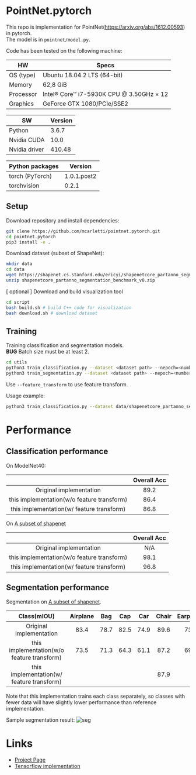 # PointNet.pytorch

This repo is implementation for PointNet(https://arxiv.org/abs/1612.00593) in pytorch.\
The model is in `pointnet/model.py`.

Code has been tested on the following machine:

| HW        | Specs                                    |
|-----------|------------------------------------------|
| OS (type) | Ubuntu 18.04.2 LTS (64-bit)              |
| Memory    | 62,8 GiB                                 |
| Processor | Intel® Core™ i7-5930K CPU @ 3.50GHz × 12 |
| Graphics  | GeForce GTX 1080/PCIe/SSE2               |

| SW            | Version |
|---------------|---------|
| Python        | 3.6.7   |
| Nvidia CUDA   | 10.0    |
| Nvidia driver | 410.48  |

| Python packages | Version     |
|-----------------|-------------|
| torch (PyTorch) | 1.0.1.post2 |
| torchvision     | 0.2.1       |


## Setup

Download repository and install dependencies:

```bash
git clone https://github.com/mcarletti/pointnet.pytorch.git
cd pointnet.pytorch
pip3 install -e .
```

Download dataset (subset of ShapeNet):

```bash
mkdir data
cd data
wget https://shapenet.cs.stanford.edu/ericyi/shapenetcore_partanno_segmentation_benchmark_v0.zip
unzip shapenetcore_partanno_segmentation_benchmark_v0.zip
```

[ optional ] Download and build visualization tool
```bash
cd script
bash build.sh # build C++ code for visualization
bash download.sh # download dataset
```

## Training

Training classification and segmentation models.\
**BUG** Batch size must be at least 2.

```bash
cd utils
python3 train_classification.py --dataset <dataset path> --nepoch=<number epochs> --dataset_type <modelnet40 | shapenet>
python3 train_segmentation.py --dataset <dataset path> --nepoch=<number epochs> 
```

Use `--feature_transform` to use feature transform.

Usage example:
```bash
python3 train_classification.py --dataset data/shapenetcore_partanno_segmentation_benchmark_v0 --nepoch 10 --batchSize 32 --dataset_type shapenet
```

# Performance

## Classification performance

On ModelNet40:

|  | Overall Acc | 
| :---: | :---: | 
| Original implementation | 89.2 | 
| this implementation(w/o feature transform) | 86.4 | 
| this implementation(w/ feature transform) | 86.8 | 

On [A subset of shapenet](http://web.stanford.edu/~ericyi/project_page/part_annotation/index.html)

|  | Overall Acc | 
| :---: | :---: | 
| Original implementation | N/A | 
| this implementation(w/o feature transform) | 98.1 | 
| this implementation(w/ feature transform) | 96.8 | 

## Segmentation performance

Segmentation on  [A subset of shapenet](http://web.stanford.edu/~ericyi/project_page/part_annotation/index.html).

| Class(mIOU) | Airplane | Bag| Cap|Car|Chair|Earphone|Guitar|Knife|Lamp|Laptop|Motorbike|Mug|Pistol|Rocket|Skateboard|Table
| :---: | :---: | :---: | :---: | :---: | :---: | :---: | :---: | :---: | :---: | :---: | :---: | :---: | :---: | :---: | :---: | :---: | 
| Original implementation |  83.4 | 78.7 | 82.5| 74.9 |89.6| 73.0| 91.5| 85.9| 80.8| 95.3| 65.2| 93.0| 81.2| 57.9| 72.8| 80.6| 
| this implementation(w/o feature transform) | 73.5 | 71.3 | 64.3 | 61.1 | 87.2 | 69.5 | 86.1|81.6| 77.4|92.7|41.3|86.5|78.2|41.2|61.0|81.1|
| this implementation(w/ feature transform) |  |  |  |  | 87.9 |  | | | | | | | | | |81.4|

Note that this implementation trains each class separately, so classes with fewer data will have slightly lower performance than reference implementation.

Sample segmentation result:
![seg](https://raw.githubusercontent.com/fxia22/pointnet.pytorch/master/misc/show3d.png?token=AE638Oy51TL2HDCaeCF273X_-Bsy6-E2ks5Y_BUzwA%3D%3D)

# Links

- [Project Page](http://stanford.edu/~rqi/pointnet/)
- [Tensorflow implementation](https://github.com/charlesq34/pointnet)
